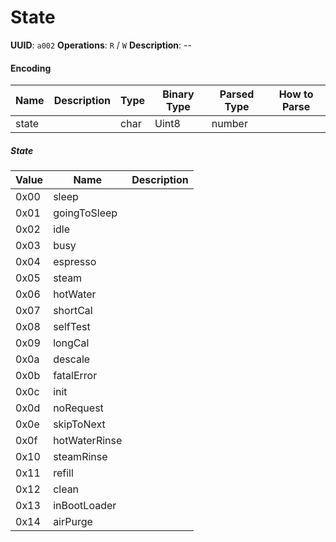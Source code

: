 # State

**UUID**: `a002`
**Operations**: `R` / `W`
**Description**: --

#### Encoding

| Name  | Description | Type | Binary Type | Parsed Type | How to Parse |
| ----- | ----------- | ---- | ----------- | ----------- | ------------ |
| state |             | char | Uint8       | number      |              |

##### State

| Value | Name          | Description |
| ----- | ------------- | ----------- |
| 0x00  | sleep         |             |
| 0x01  | goingToSleep  |             |
| 0x02  | idle          |             |
| 0x03  | busy          |             |
| 0x04  | espresso      |             |
| 0x05  | steam         |             |
| 0x06  | hotWater      |             |
| 0x07  | shortCal      |             |
| 0x08  | selfTest      |             |
| 0x09  | longCal       |             |
| 0x0a  | descale       |             |
| 0x0b  | fatalError    |             |
| 0x0c  | init          |             |
| 0x0d  | noRequest     |             |
| 0x0e  | skipToNext    |             |
| 0x0f  | hotWaterRinse |             |
| 0x10  | steamRinse    |             |
| 0x11  | refill        |             |
| 0x12  | clean         |             |
| 0x13  | inBootLoader  |             |
| 0x14  | airPurge      |             |
